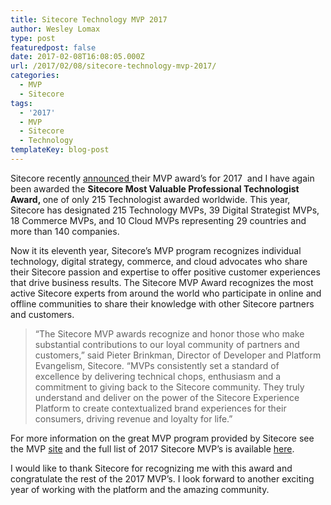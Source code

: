 ```yaml
---
title: Sitecore Technology MVP 2017
author: Wesley Lomax
type: post
featuredpost: false
date: 2017-02-08T16:08:05.000Z
url: /2017/02/08/sitecore-technology-mvp-2017/
categories:
  - MVP
  - Sitecore
tags:
  - '2017'
  - MVP
  - Sitecore
  - Technology
templateKey: blog-post
---
```

Sitecore recently <a href="http://www.sitecore.net/en/company/blog/521/announcing-the-2017-sitecore-mvp-awards-4423" target="_blank">announced </a>their MVP award&#8217;s for 2017  and I have again been awarded the **<span lang="EN-US">Sitecore Most Valuable Professional Technologist Award, </span>**<span lang="EN-US">one of only 215 Technologist awarded</span><span lang="EN-US"> worldwide. This year, Sitecore has designated 215 Technology MVPs, 39 Digital Strategist MVPs, 18 Commerce MVPs, and 10 Cloud MVPs representing 29 countries and more than 140 companies.</span>

Now it its eleventh year, Sitecore’s MVP program recognizes individual technology, digital strategy, commerce, and cloud advocates who share their Sitecore passion and expertise to offer positive customer experiences that drive business results. The Sitecore MVP Award recognizes the most active Sitecore experts from around the world who participate in online and offline communities to share their knowledge with other Sitecore partners and customers.

> “The Sitecore MVP awards recognize and honor those who make substantial contributions to our loyal community of partners and customers,” said Pieter Brinkman, Director of Developer and Platform Evangelism, Sitecore. “MVPs consistently set a standard of excellence by delivering technical chops, enthusiasm and a commitment to giving back to the Sitecore community. They truly understand and deliver on the power of the Sitecore Experience Platform to create contextualized brand experiences for their consumers, driving revenue and loyalty for life.”

For more information on the great MVP program provided by Sitecore see the MVP <a href="http://www.sitecore.net/mvp" target="_blank">site</a> and the full list of 2017 Sitecore MVP&#8217;s is available <a href="http://www.sitecore.net/en/events/public-mvp-site/mvps-2017" target="_blank">here</a>.

I would like to thank Sitecore for recognizing me with this award and congratulate the rest of the 2017 MVP&#8217;s. I look forward to another exciting year of working with the platform and the amazing community.

&nbsp;

&nbsp;

&nbsp;